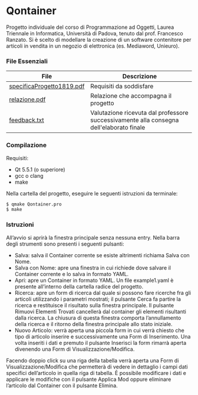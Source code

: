 # Qontainer
Progetto individuale del corso di Programmazione ad Oggetti, Laurea Triennale in Informatica, Università di Padova, tenuto dal prof. Francesco Ranzato. Si è scelto di modellare la creazione di un software contenitore per articoli in vendita in un negozio di elettronica (es. Mediaword, Unieuro).

### File Essenziali
| File | Descrizione |
| ------ | ------ |
| [specificaProgetto1819.pdf](specificaProgetto1819.pdf) | Requisiti da soddisfare |
| [relazione.pdf](relazione.pdf) | Relazione che accompagna il progetto |
| [feedback.txt](feedback.txt) | Valutazione ricevuta dal professore successivamente alla consegna dell'elaborato finale |

### Compilazione

Requisiti:
- Qt 5.5.1 (o superiore)
- gcc o clang
- make

Nella cartella del progetto, eseguire le seguenti istruzioni da terminale:
```sh
$ qmake Qontainer.pro
$ make
```

### Istruzioni
All’avvio si aprirà la finestra principale senza nessuna entry. Nella barra degli strumenti sono presenti i seguenti pulsanti:
- Salva: salva il Container corrente se esiste altrimenti richiama Salva
con Nome.
- Salva con Nome: apre una finestra in cui richiede dove salvare il
Container corrente e lo salva in formato YAML.
- Apri: apre un Container in formato YAML. Un file example1.yaml è
presente all’interno della cartella radice del progetto.
- Ricerca: apre un form di ricerca dal quale si possono fare ricerche fra gli articoli utilizzando i parametri
 mostrati; il pulsante Cerca fa partire la ricerca e restituisce il risultato sulla finestra principale. Il pulsante Rimuovi Elementi Trovati cancellerà dal container gli elementi risultanti dalla ricerca. La chiusura di questa finestra comporta l’annullamento della ricerca e il ritorno della finestra principale allo stato iniziale.
- Nuovo Articolo: verrà aperta una piccola form in cui verrà chiesto che tipo di articolo inserire e successivamente una Form di Inserimento. Una volta inseriti i dati e premuto il pulsante Inserisci la form rimarrà aperta divenendo una Form di Visualizzazione/Modifica.

Facendo doppio click su una riga della tabella verrà aperta una Form di Visualizzazione/Modifica che permetterà di vedere in dettaglio i campi dati specifici dell’articolo in quella riga di tabella. È possibile modificare i dati e applicare le modifiche con il pulsante Applica Mod oppure eliminare l’articolo dal Container con il pulsante Elimina.